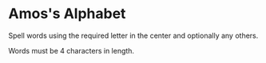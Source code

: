 # Amos's Alphabet

Spell words using the required letter in the center and optionally any others.

Words must be 4 characters in length.

